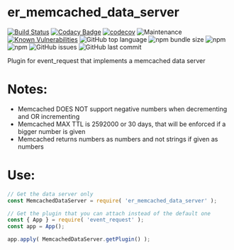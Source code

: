 # er_memcached_data_server

[![Build Status](https://travis-ci.com/Michaelpalacce/er_memcached_data_server.svg?branch=master)](https://travis-ci.com/Michaelpalacce/er_memcached_data_server) [![Codacy Badge](https://api.codacy.com/project/badge/Grade/3582b90b7f824a73b44f67e3594a36a0)](https://app.codacy.com/manual/Michaelpalacce/er_memcached_data_server?utm_source=github.com&utm_medium=referral&utm_content=Michaelpalacce/er_memcached_data_server&utm_campaign=Badge_Grade_Dashboard) [![codecov](https://codecov.io/gh/Michaelpalacce/er_memcached_data_server/branch/master/graph/badge.svg)](https://codecov.io/gh/Michaelpalacce/er_memcached_data_server) ![Maintenance](https://img.shields.io/maintenance/yes/2020) [![Known Vulnerabilities](https://snyk.io/test/github/Michaelpalacce/er_memcached_data_server/badge.svg?targetFile=package.json)](https://snyk.io/test/github/Michaelpalacce/er_memcached_data_server?targetFile=package.json) ![GitHub top language](https://img.shields.io/github/languages/top/MichaelPalacce/er_memcached_data_server) ![npm bundle size](https://img.shields.io/bundlephobia/min/er_memcached_data_server) ![npm](https://img.shields.io/npm/dw/er_memcached_data_server) ![npm](https://img.shields.io/npm/dt/er_memcached_data_server) ![GitHub issues](https://img.shields.io/github/issues/MichaelPalacce/er_memcached_data_server) ![GitHub last commit](https://img.shields.io/github/last-commit/MichaelPalacce/er_memcached_data_server)

Plugin for event_request that implements a memcached data server

# Notes:
- Memcached DOES NOT support negative numbers when decrementing and OR incrementing
- Memcached MAX TTL is 2592000 or 30 days, that will be enforced if a bigger number is given
- Memcached returns numbers as numbers and not strings if given as numbers

# Use:
~~~javascript
// Get the data server only
const MemcachedDataServer = require( 'er_memcached_data_server' );

// Get the plugin that you can attach instead of the default one
const { App } = require( 'event_request' );
const app = App();

app.apply( MemcachedDataServer.getPlugin() );
~~~
